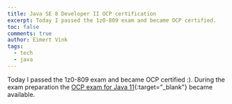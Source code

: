 ```yaml
---
title: Java SE 8 Developer II OCP certification
excerpt: Today I passed the 1z0-809 exam and became OCP certified.
toc: false
comments: true
author: Eimert Vink
tags:
  - tech
  - java
---
```

Today I passed the 1z0-809 exam and became OCP certified :). During the exam preparation the
[OCP exam for Java 11](https://education.oracle.com/java-se-11-programmer-ii/pexam_1Z0-816){:target="_blank"} became available.
